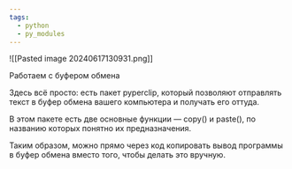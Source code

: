 ```yaml
---
tags:
  - python
  - py_modules
---
```

![[Pasted image 20240617130931.png]]

Работаем с буфером обмена

Здесь всё просто: есть пакет pyperclip, который позволяют отправлять текст в буфер обмена вашего компьютера и получать его оттуда.

В этом пакете есть две основные функции — copy() и paste(), по названию которых понятно их предназначения.

Таким образом, можно прямо через код копировать вывод программы в буфер обмена вместо того, чтобы делать это вручную.